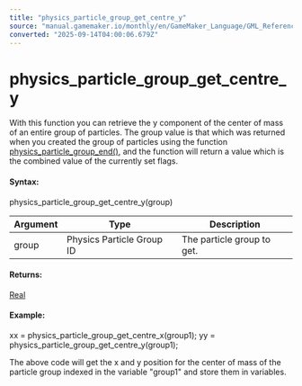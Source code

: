 ```yaml
---
title: "physics_particle_group_get_centre_y"
source: "manual.gamemaker.io/monthly/en/GameMaker_Language/GML_Reference/Physics/Soft_Body_Particles/physics_particle_group_get_centre_y.htm"
converted: "2025-09-14T04:00:06.679Z"
---
```


# physics\_particle\_group\_get\_centre\_y

With this function you can retrieve the y component of the center of mass of an entire group of particles. The group value is that which was returned when you created the group of particles using the function [physics\_particle\_group\_end()](physics_particle_group_end.md), and the function will return a value which is the combined value of the currently set flags.

#### Syntax:

physics\_particle\_group\_get\_centre\_y(group)

| Argument | Type | Description |
| --- | --- | --- |
| group | Physics Particle Group ID | The particle group to get. |

#### Returns:

[Real](../../../GML_Overview/Data_Types.md)

#### Example:

xx = physics\_particle\_group\_get\_centre\_x(group1);
yy = physics\_particle\_group\_get\_centre\_y(group1);

The above code will get the x and y position for the center of mass of the particle group indexed in the variable "group1" and store them in variables.